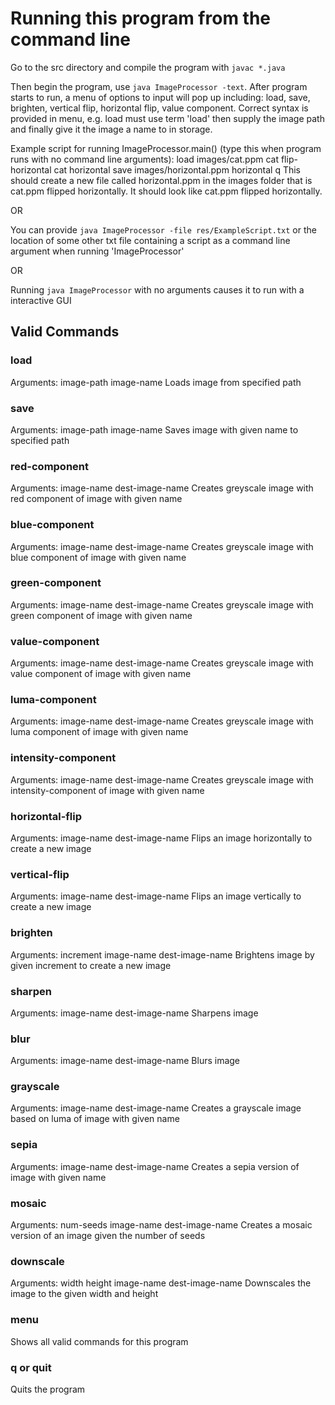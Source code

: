# Running this program from the command line

Go to the src directory and compile the program with `javac *.java`

Then begin the program, use `java ImageProcessor -text`. 
After program starts to run, a menu of options to input will pop up including:
load, save, brighten, vertical flip, horizontal flip, value component. Correct syntax is provided
in menu, e.g. load must use term 'load' then supply the image path and finally give it the image a
name to in storage.

Example script for running ImageProcessor.main() (type this when program runs with no command line
arguments):
    load images/cat.ppm cat
    flip-horizontal cat horizontal
    save images/horizontal.ppm horizontal
    q
This should create a new file called horizontal.ppm in the images folder that is cat.ppm
flipped horizontally. It should look like cat.ppm flipped horizontally.

OR

You can provide `java ImageProcessor -file res/ExampleScript.txt` or the location of some other txt file containing a
script as a command line argument when running 'ImageProcessor'

OR

Running `java ImageProcessor` with no arguments causes it to run with a interactive GUI

## Valid Commands

### load 
Arguments: image-path image-name
Loads image from specified path

### save 
Arguments: image-path image-name
Saves image with given name to specified path

### red-component 
Arguments: image-name dest-image-name
Creates greyscale image with red component of image with given name

### blue-component 
Arguments: image-name dest-image-name
Creates greyscale image with blue component of image with given name

### green-component 
Arguments: image-name dest-image-name
Creates greyscale image with green component of image with given name

### value-component 
Arguments: image-name dest-image-name
Creates greyscale image with value component of image with given name

### luma-component 
Arguments: image-name dest-image-name
Creates greyscale image with luma component of image with given name

### intensity-component 
Arguments: image-name dest-image-name
Creates greyscale image with intensity-component of image with given name

### horizontal-flip 
Arguments: image-name dest-image-name
Flips an image horizontally to create a new image

### vertical-flip 
Arguments: image-name dest-image-name
Flips an image vertically to create a new image

### brighten 
Arguments: increment image-name dest-image-name
Brightens image by given increment to create a new image

### sharpen 
Arguments: image-name dest-image-name
Sharpens image

### blur 
Arguments: image-name dest-image-name
Blurs image

### grayscale 
Arguments: image-name dest-image-name
Creates a grayscale image based on luma of image with given name

### sepia 
Arguments: image-name dest-image-name
Creates a sepia version of image with given name

### mosaic 
Arguments: num-seeds image-name dest-image-name 
Creates a mosaic version of an image given the number of seeds

### downscale 
Arguments: width height image-name dest-image-name 
Downscales the image to the given width and height

### menu
Shows all valid commands for this program

### q or quit
Quits the program